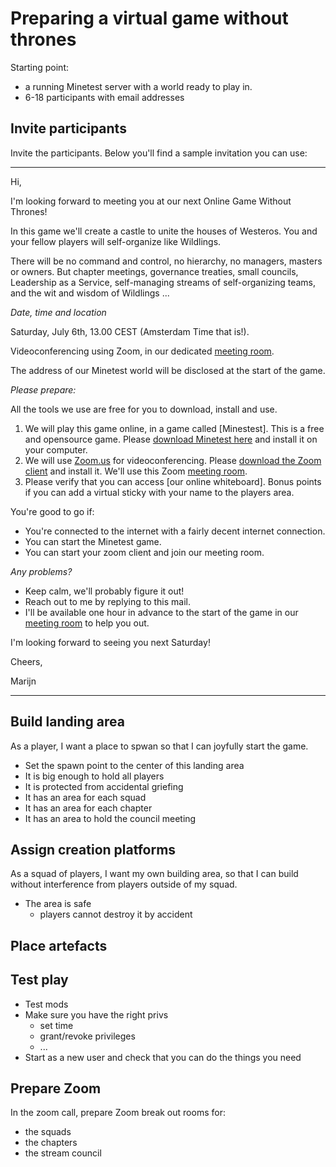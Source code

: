 # Preparing a virtual game without thrones

Starting point: 

 * a running Minetest server with a world ready to play in.
 * 6-18 participants with email addresses


## Invite participants

Invite the participants. Below you'll find a sample invitation you can use:

---

Hi,

I'm looking forward to meeting you at our next Online Game Without Thrones!

In this game we'll create a castle to unite the houses of Westeros.
You and your fellow players will self-organize like Wildlings.

There will be no command and control, no hierarchy, no managers, masters or owners. 
But chapter meetings, governance treaties, small councils, 
Leadership as a Service, self-managing streams of self-organizing teams, 
and the wit and wisdom of Wildlings ...

*Date, time and location*

Saturday, July 6th, 13.00 CEST (Amsterdam Time that is!).

Videoconferencing using Zoom, in our dedicated [meeting room].

The address of our Minetest world will be disclosed at the start of the game.

*Please prepare:*

All the tools we use are free for you to download, install and use.

 1. We will play this game online, in a game called [Minestest].
    This is a free and opensource game. 
    Please [download Minetest here] and install it on your computer.
 1. We will use [Zoom.us] for videoconferencing.
    Please [download the Zoom client] and install it.
    We'll use this Zoom [meeting room].
 1. Please verify that you can access [our online whiteboard].
    Bonus points if you can add a virtual sticky with your name to the players area.

You're good to go if:

 * You're connected to the internet with a fairly decent internet connection.
 * You can start the Minetest game.
 * You can start your zoom client and join our meeting room.

*Any problems?*

 * Keep calm, we'll probably figure it out!
 * Reach out to me by replying to this mail.
 * I'll be available one hour in advance to the start of the game in our [meeting room] to help you out. 


I'm looking forward to seeing you next Saturday!

Cheers,


Marijn

---

 [Minetest]: http://www.minetest.net 
 [download Minetest here]: https://www.minetest.net/downloads/
 [Zoom.us]: https://zoom.us/download#client_4meeting
 [download the Zoom client]: https://zoom.us/download#client_4meeting
 [download the Zoom client]: https://app.mural.co/t/ag54947/m/ag54947/1558967977551/4aa5c4010edf5c1e0fe335e708a2cc965cc03129
 [meeting room]: https://zoom.us/j/588255052


## Build landing area

As a player, 
I want a place to spwan 
so that I can joyfully start the game.

 * Set the spawn point to the center of this landing area
 * It is big enough to hold all players
 * It is protected from accidental griefing
 * It has an area for each squad
 * It has an area for each chapter
 * It has an area to hold the council meeting

## Assign creation platforms

As a squad of players, 
I want my own building area,
so that I can build without interference from players outside of my squad.

 * The area is safe
   - players cannot destroy it by accident


## Place artefacts

## Test play

 * Test mods
 * Make sure you have the right privs
   * set time
   * grant/revoke privileges
   * ...
 * Start as a new user and check that you can do the things you need


## Prepare Zoom

In the zoom call, prepare Zoom break out rooms for:

 * the squads
 * the chapters
 * the stream council

